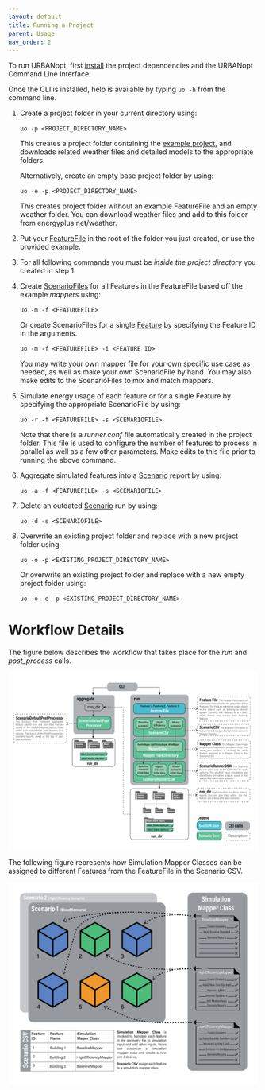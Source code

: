 ```yaml
---
layout: default
title: Running a Project
parent: Usage
nav_order: 2
---
```


To run URBANopt, first [install](../installation/installation.md) the project dependencies and the URBANopt Command Line Interface.

Once the CLI is installed, help is available by typing `uo -h` from the command line.

1. Create a project folder in your current directory using:

    ```terminal
    uo -p <PROJECT_DIRECTORY_NAME>
    ```

    This creates a project folder containing the [example project](example.md), and downloads related weather files and detailed models to the appropriate folders.

    Alternatively, create an empty base project folder by using: 
    ```terminal
    uo -e -p <PROJECT_DIRECTORY_NAME>
    ```
    
    This creates project folder without an example FeatureFile and an empty weather folder. You can
    download weather files and add to this folder from energyplus.net/weather.
1. Put your [FeatureFile](../overview/definitions.md) in the root of the folder you just created, or use the provided example.
1. For all following commands you must be _inside the project directory_ you created in step 1.
1. Create [ScenarioFiles](../overview/definitions.md) for all Features in the FeatureFile based off the example _mappers_ using:

    ```terminal
    uo -m -f <FEATUREFILE>
    ```

    Or create ScenarioFiles for a single [Feature](../overview/definitions.md) by specifying the Feature ID in the arguments.

    ```terminal
    uo -m -f <FEATUREFILE> -i <FEATURE ID>
    ```

    You may write your own mapper file for your own specific use case as needed, as well as make your own ScenarioFile by hand.  You may also make edits to the ScenarioFiles to mix and match mappers.

1. Simulate energy usage of each feature or for a single Feature by specifying the appropriate
   ScenarioFile by using:

    ```terminal
    uo -r -f <FEATUREFILE> -s <SCENARIOFILE>
    ```
    Note that there is a *runner.conf* file automatically created in the project folder.  This file is used to configure the number of features to process in parallel as well as a few other parameters.  Make edits to this file prior to running the above command.

1. Aggregate simulated features into a [Scenario](../overview/definitions.md) report by using:

    ```terminal
    uo -a -f <FEATUREFILE> -s <SCENARIOFILE>
    ```

1. Delete an outdated [Scenario](../overview/definitions.md) run by using:

    ```terminal
    uo -d -s <SCENARIOFILE>
    ```


1. Overwrite an existing project folder and replace with a new project folder using:

    ```terminal
    uo -o -p <EXISTING_PROJECT_DIRECTORY_NAME>
    ```

    Or overwrite an existing project folder and replace with a new empty project folder using: 

    ```terminal
    uo -o -e -p <EXISTING_PROJECT_DIRECTORY_NAME>
    ```

# Workflow Details

The figure below describes the workflow that takes place for the *run* and *post_process* calls.

![workflow_diagram](../doc_files/CLI_workflow_diagram.jpg)


The following figure represents how Simulation Mapper Classes can be assigned to different Features from the FeatureFile in the Scenario CSV.

![scenario_mapper](../doc_files/scenario_mapper.jpg)
